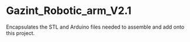 # Gazint_Robotic_arm_V2.1
Encapsulates the STL and Arduino files needed to assemble and add onto this project. 
